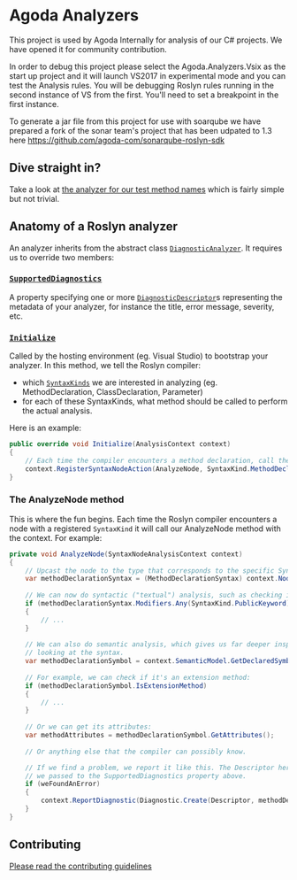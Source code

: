 # Agoda Analyzers

This project is used by Agoda Internally for analysis of our C# projects. We have opened it for community contribution.

In order to debug this project please select the Agoda.Analyzers.Vsix as the start up project and it will launch VS2017 in experimental mode and you can test the Analysis rules. You will be debugging Roslyn rules running in the second instance of VS from the first. You'll need to set a breakpoint in the first instance.

To generate a jar file from this project for use with soarqube we have prepared a fork of the sonar team's project that has been udpated to 1.3 here https://github.com/agoda-com/sonarqube-roslyn-sdk

## Dive straight in?

Take a look at [the analyzer for our test method names](https://github.com/agoda-com/AgodaAnalyzers/blob/master/src/Agoda.Analyzers/AgodaCustom/AG0005TestMethodNamesMustFollowConvention.cs) which is fairly simple but not trivial. 

## Anatomy of a Roslyn analyzer

An analyzer inherits from the abstract class [`DiagnosticAnalyzer`](https://docs.microsoft.com/en-us/dotnet/api/microsoft.codeanalysis.diagnostics.diagnosticanalyzer?view=roslyn-dotnet). It requires us to override two members:

### [`SupportedDiagnostics`](https://docs.microsoft.com/en-us/dotnet/api/microsoft.codeanalysis.diagnostics.diagnosticanalyzer.supporteddiagnostics?view=roslyn-dotnet)

A property specifying one or more [`DiagnosticDescriptor`](https://docs.microsoft.com/en-us/dotnet/api/microsoft.codeanalysis.diagnosticdescriptor?view=roslyn-dotnet)s representing the metadata of your analyzer, for instance the title, error message, severity, etc.

### [`Initialize`](https://docs.microsoft.com/en-us/dotnet/api/microsoft.codeanalysis.diagnostics.diagnosticanalyzer.initialize?view=roslyn-dotnet)

Called by the hosting environment (eg. Visual Studio) to bootstrap your analyzer. In this method, we tell the Roslyn compiler:
- which [`SyntaxKinds`](https://docs.microsoft.com/en-us/dotnet/api/microsoft.codeanalysis.csharp.syntaxkind?view=roslyn-dotnet) we are interested in analyzing (eg. MethodDeclaration, ClassDeclaration, Parameter)
- for each of these SyntaxKinds, what method should be called to perform the actual analysis.

Here is an example:

```c#
public override void Initialize(AnalysisContext context)
{
    // Each time the compiler encounters a method declaration, call the AnalyzeNode method. 
    context.RegisterSyntaxNodeAction(AnalyzeNode, SyntaxKind.MethodDeclaration);
}
```

### The AnalyzeNode method

This is where the fun begins. Each time the Roslyn compiler encounters a node with a registered `SyntaxKind` it will call our AnalyzeNode method with the context. For example:

```c#
private void AnalyzeNode(SyntaxNodeAnalysisContext context)
{
    // Upcast the node to the type that corresponds to the specific SyntaxKind we registered: 
    var methodDeclarationSyntax = (MethodDeclarationSyntax) context.Node;
    
    // We can now do syntactic ("textual") analysis, such as checking if the method has a public modifier:
    if (methodDeclarationSyntax.Modifiers.Any(SyntaxKind.PublicKeyword))
    {
        // ...
    }
    
    // We can also do semantic analysis, which gives us far deeper inspection opportunities than just 
    // looking at the syntax.
    var methodDeclarationSymbol = context.SemanticModel.GetDeclaredSymbol(methodDeclarationSyntax);
    
    // For example, we can check if it's an extension method: 
    if (methodDeclarationSymbol.IsExtensionMethod)
    {
        // ...
    }
    
    // Or we can get its attributes:
    var methodAttributes = methodDeclarationSymbol.GetAttributes();
    
    // Or anything else that the compiler can possibly know.

    // If we find a problem, we report it like this. The Descriptor here refers to one of the descriptors
    // we passed to the SupportedDiagnostics property above.
    if (weFoundAnError) 
    {
        context.ReportDiagnostic(Diagnostic.Create(Descriptor, methodDeclaration.GetLocation()));
    }
}
```

## Contributing

[Please read the contributing guidelines](CONTRIBUTING.md)